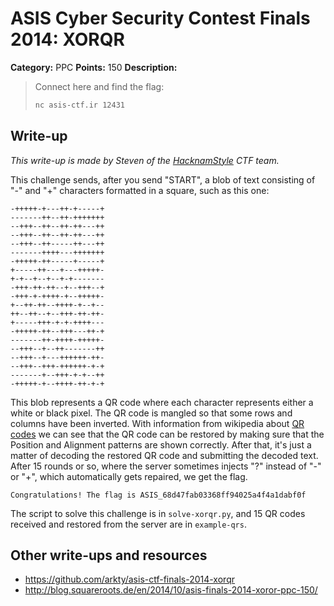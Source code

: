 # ASIS Cyber Security Contest Finals 2014: XORQR

**Category:** PPC
**Points:** 150
**Description:**

> Connect here and find the flag:
>
> ```bash
> nc asis-ctf.ir 12431
> ```

## Write-up

_This write-up is made by Steven of the [HacknamStyle](http://hacknamstyle.net/) CTF team._

This challenge sends, after you send "START", a blob of text consisting of "-" and "+"
characters formatted in a square, such as this one:

```
-+++++-+---++-+-----+
-------++--++-+++++++
--+++--++--++-++---++
--+++--++--++-++---++
--+++--++-----++---++
-------++++---+++++++
-+++++-++-----+-----+
+-----++---+---+++++-
+-+--+--+--+-+-------
-+++-++-++--+--+++--+
-+++-+-++++-+--+++++-
+--++-++--++++-+--+--
++--++--+--+++-++-++-
+-----+++-+-+-++++---
-+++++-++--+++---++-+
-------++-++++-+++++-
--+++--+--++-------++
--+++--+---++++++-++-
--+++--+++-++++++-+-+
-------+--+++-+-+--++
-+++++-+--++++-++-+-+
```

This blob represents a QR code where each character represents either a white or
black pixel. The QR code is mangled so that some rows and columns have been inverted.
With information from wikipedia about [QR codes](http://en.wikipedia.org/wiki/QR_code)
we can see that the QR code can be restored by making sure that the Position
and Alignment patterns are shown correctly.
After that, it's just a matter of decoding the restored QR code and submitting
the decoded text. After 15 rounds or so, where the server sometimes injects "?"
instead of "-" or "+", which automatically gets repaired, we get the flag.

```
Congratulations! The flag is ASIS_68d47fab03368ff94025a4f4a1dabf0f
```

The script to solve this challenge is in ```solve-xorqr.py```, and 15 QR codes
received and restored from the server are in ```example-qrs```.

## Other write-ups and resources

* <https://github.com/arkty/asis-ctf-finals-2014-xorqr>
* <http://blog.squareroots.de/en/2014/10/asis-finals-2014-xoror-ppc-150/>
